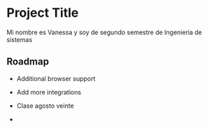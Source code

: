 
# Project Title
Mi nombre es Vanessa y soy de segundo semestre de Ingenieria de sistemas



## Roadmap

- Additional browser support

- Add more integrations
- Clase agosto veinte
- 

